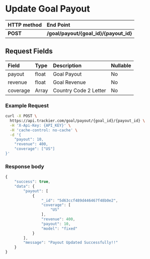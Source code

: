 # Update Goal Payout

| **HTTP method** | **End Point** |
| :--- | :--- |
| **POST** | **/goal/payout/{goal\_id}/{payout\_id}** |

## Request Fields

| Field | Type | Description | Nullable |
| :--- | :--- | :--- | :--- |
| payout | float | Goal Payout | No |
| revenue | float | Goal Revenue | No |
| coverage | Array | Country Code 2 Letter | No |

### Example Request

```bash
curl -X POST \
  https://api.trackier.com/goal/payout/{goal_id}/{payout_id} \
  -H 'X-Api-Key: {API_KEY}' \
  -H 'cache-control: no-cache' \
  -d '{
    "payout": 10,
    "revenue": 400,
    "coverage": ["US"]
}'
```

### **Response body**

```javascript
{
    "success": true,
    "data": {
        "payout": [
            {
                "_id": "5d63ccf489d446467f48b0e2",
                "coverage": [
                    "US"
                ],
                "revenue": 400,
                "payout": 10,
                "model": "fixed"
            }
        ],
        "message": "Payout Updated Successfully!!"
    }
}
```

